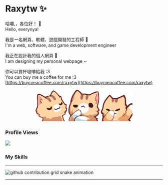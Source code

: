 # Raxytw ✨
哈囉,，各位好！ 👋  
Hello, everynya!

我是一名網頁、軟體、遊戲開發的工程師 📖  
I'm a web, software, and game development engineer

我正在設計我的個人網頁 🔭  
I am designing my personal webpage ~  

你可以買杯咖啡給我 :3   
You can buy me a coffee for me :3   
[https://buymeacoffee.com/raxytw](https://buymeacoffee.com/raxytw)

<div align="center">
  <img src="./src/Furry-left.png" alt="Furry" width="20%">
  <img src="./src/Furry-center.png" alt="Furry" width="20%">
  <img src="./src/Furry-right.png" alt="Furry" width="20%">
</div>

### Profile Views
![](https://moe-counter.glitch.me/get/@Raxytw.github.readme)

### My Skills

---

<picture>
  <source media="(prefers-color-scheme: dark)" srcset="https://raw.githubusercontent.com/Raxytw/Raxytw/output/dist/github-contribution-grid-snake-dark.svg">
  <source media="(prefers-color-scheme: light)" srcset="https://raw.githubusercontent.com/Raxytw/Raxytw/output/dist/github-contribution-grid-snake.svg">
  <img alt="github contribution grid snake animation" src="https://raw.githubusercontent.com/Raxytw/Raxytw/output/dist/github-contribution-grid-snake.svg">
</picture>

---
